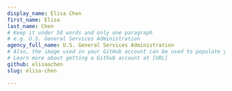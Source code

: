 ```yaml
---
display_name: Elisa Chen
first_name: Elisa
last_name: Chen
# Keep it under 50 words and only one paragraph
# e.g. U.S. General Services Administration
agency_full_name: U.S. General Services Administration
# Also, the image used in your GitHub account can be used to populate your digital.gov profile photo.
# Learn more about getting a Github account at [URL]
github: elisaachen
slug: elisa-chen

---
```

